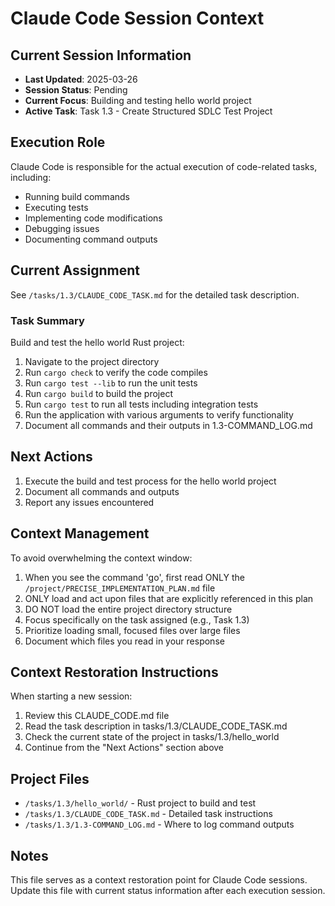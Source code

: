 # Claude Code Session Context

## Current Session Information
- **Last Updated**: 2025-03-26
- **Session Status**: Pending
- **Current Focus**: Building and testing hello world project
- **Active Task**: Task 1.3 - Create Structured SDLC Test Project

## Execution Role
Claude Code is responsible for the actual execution of code-related tasks, including:
- Running build commands
- Executing tests
- Implementing code modifications
- Debugging issues
- Documenting command outputs

## Current Assignment
See `/tasks/1.3/CLAUDE_CODE_TASK.md` for the detailed task description.

### Task Summary
Build and test the hello world Rust project:
1. Navigate to the project directory
2. Run `cargo check` to verify the code compiles
3. Run `cargo test --lib` to run the unit tests
4. Run `cargo build` to build the project
5. Run `cargo test` to run all tests including integration tests
6. Run the application with various arguments to verify functionality
7. Document all commands and their outputs in 1.3-COMMAND_LOG.md

## Next Actions
1. Execute the build and test process for the hello world project
2. Document all commands and outputs
3. Report any issues encountered

## Context Management
To avoid overwhelming the context window:
1. When you see the command 'go', first read ONLY the `/project/PRECISE_IMPLEMENTATION_PLAN.md` file
2. ONLY load and act upon files that are explicitly referenced in this plan
3. DO NOT load the entire project directory structure
4. Focus specifically on the task assigned (e.g., Task 1.3)
5. Prioritize loading small, focused files over large files
6. Document which files you read in your response

## Context Restoration Instructions
When starting a new session:
1. Review this CLAUDE_CODE.md file
2. Read the task description in tasks/1.3/CLAUDE_CODE_TASK.md
3. Check the current state of the project in tasks/1.3/hello_world
4. Continue from the "Next Actions" section above

## Project Files
- `/tasks/1.3/hello_world/` - Rust project to build and test
- `/tasks/1.3/CLAUDE_CODE_TASK.md` - Detailed task instructions
- `/tasks/1.3/1.3-COMMAND_LOG.md` - Where to log command outputs

## Notes
This file serves as a context restoration point for Claude Code sessions. Update this file with current status information after each execution session.
